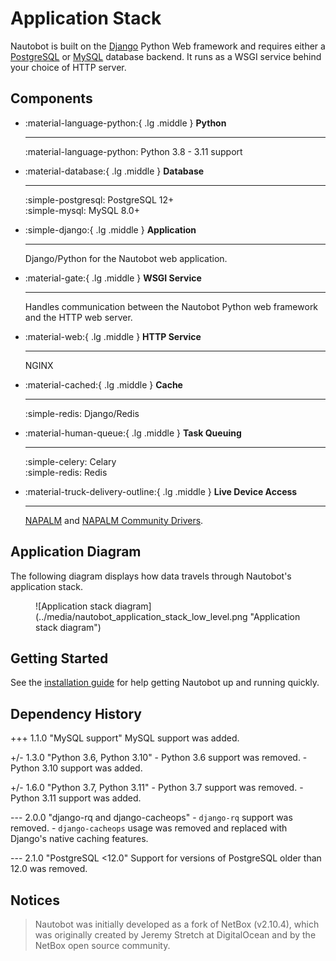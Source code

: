 # Application Stack

Nautobot is built on the [Django](https://djangoproject.com/) Python Web framework and requires either a [PostgreSQL](https://www.postgresql.org/) or [MySQL](https://www.mysql.com) database backend. It runs as a WSGI service behind your choice of HTTP server.

## Components

<!-- markdownlint-disable no-inline-html heading-style blanks-around-headings-->
<div class="grid cards" markdown>

- :material-language-python:{ .lg .middle } **Python**

    ---
    :material-language-python: Python 3.8 - 3.11 support

- :material-database:{ .lg .middle } **Database**

    ---
    :simple-postgresql: PostgreSQL 12+  
    :simple-mysql: MySQL 8.0+

- :simple-django:{ .lg .middle } **Application**

    ---
    Django/Python for the Nautobot web application.

- :material-gate:{ .lg .middle } **WSGI Service**

    ---
    Handles communication between the Nautobot Python web framework and the HTTP web server.

- :material-web:{ .lg .middle } **HTTP Service**

    ---
    NGINX

- :material-cached:{ .lg .middle } **Cache**

    ---
    :simple-redis: Django/Redis

- :material-human-queue:{ .lg .middle } **Task Queuing**

    ---
   :simple-celery: Celary  
   :simple-redis: Redis

- :material-truck-delivery-outline:{ .lg .middle } **Live Device Access**

    ---
   [NAPALM](https://napalm.readthedocs.io/en/latest/) and [NAPALM Community Drivers](https://github.com/napalm-automation-community).

</div>
<!-- markdownlint-enable no-inline-html heading-style blanks-around-headings -->

## Application Diagram

The following diagram displays how data travels through Nautobot's application stack.

<!-- markdownlint-disable no-inline-html -->
<figure markdown="span">
![Application stack diagram](../media/nautobot_application_stack_low_level.png "Application stack diagram")
</figure>
<!-- markdownlint-enable no-inline-html -->

## Getting Started

See the [installation guide](../user-guide/administration/installation/index.md) for help getting Nautobot up and running quickly.


## Dependency History

+++ 1.1.0 "MySQL support"
    MySQL support was added.

+/- 1.3.0 "Python 3.6, Python 3.10"
    - Python 3.6 support was removed.
    - Python 3.10 support was added.
    
+/- 1.6.0 "Python 3.7, Python 3.11"
    - Python 3.7 support was removed.
    - Python 3.11 support was added.
    
--- 2.0.0 "django-rq and django-cacheops"
    - `django-rq` support was removed.
    - `django-cacheops` usage was removed and replaced with Django's native caching features.

--- 2.1.0 "PostgreSQL <12.0"
    Support for versions of PostgreSQL older than 12.0 was removed.

## Notices

> Nautobot was initially developed as a fork of NetBox (v2.10.4), which was originally created by Jeremy Stretch at DigitalOcean and by the NetBox open source community.
